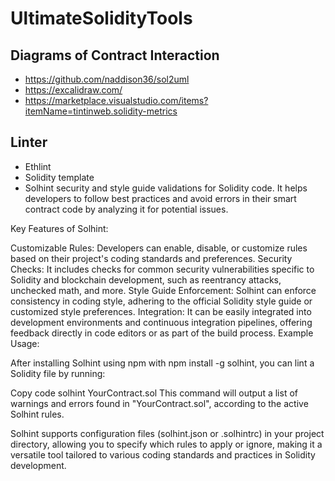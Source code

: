 # UltimateSolidityTools


## Diagrams of Contract Interaction
- https://github.com/naddison36/sol2uml
- https://excalidraw.com/
- https://marketplace.visualstudio.com/items?itemName=tintinweb.solidity-metrics

## Linter

- Ethlint
- Solidity template
- Solhint
security and style guide validations for Solidity code. It helps developers to follow best practices and avoid errors in their smart contract code by analyzing it for potential issues.

Key Features of Solhint:

Customizable Rules: Developers can enable, disable, or customize rules based on their project's coding standards and preferences.
Security Checks: It includes checks for common security vulnerabilities specific to Solidity and blockchain development, such as reentrancy attacks, unchecked math, and more.
Style Guide Enforcement: Solhint can enforce consistency in coding style, adhering to the official Solidity style guide or customized style preferences.
Integration: It can be easily integrated into development environments and continuous integration pipelines, offering feedback directly in code editors or as part of the build process.
Example Usage:

After installing Solhint using npm with npm install -g solhint, you can lint a Solidity file by running:

Copy code
solhint YourContract.sol
This command will output a list of warnings and errors found in "YourContract.sol", according to the active Solhint rules.

Solhint supports configuration files (solhint.json or .solhintrc) in your project directory, allowing you to specify which rules to apply or ignore, making it a versatile tool tailored to various coding standards and practices in Solidity development.

